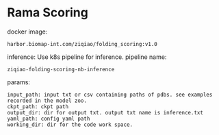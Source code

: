# Rama Scoring

docker image:
```commandline
harbor.biomap-int.com/ziqiao/folding_scoring:v1.0
```

inference:
Use k8s pipeline for inference.
pipeline name: 
```commandline
ziqiao-folding-scoring-nb-inference
```

params:
```commandline
input_path: input txt or csv containing paths of pdbs. see examples recorded in the model zoo.
ckpt_path: ckpt path
output_dir: dir for output txt. output txt name is inference.txt
yaml_path: config yaml path
working_dir: dir for the code work space.
```

